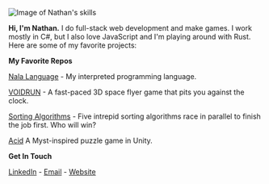![Image of Nathan's skills](http://nathanwiles.net/img/skills.png)

**Hi, I'm Nathan.**
I do full-stack web development and make games. I work mostly in C#, but I also love JavaScript and I'm playing around with Rust. Here are some of my favorite projects:

**My Favorite Repos**

[Nala Language](https://github.com/ntwiles/nala) -  My interpreted programming language.

[VOIDRUN](https://github.com/ntwiles/voidrun) - A fast-paced 3D space flyer game that pits you against the clock.

[Sorting Algorithms](https://github.com/ntwiles/sorting-algorithms) - Five intrepid sorting algorithms race in parallel to finish the job first. Who will win?

[Acid](https://github.com/ntwiles/acid) A Myst-inspired puzzle game in Unity.

**Get In Touch**

[LinkedIn](https://www.linkedin.com/in/nathan-wiles/) - [Email](ntwiles@gmail.com) - [Website](http://nathanwiles.net)

